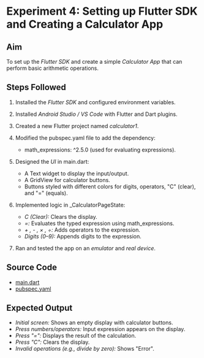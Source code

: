 # Experiment 4: Setting up Flutter SDK and Creating a Calculator App

## Aim

To set up the *Flutter SDK* and create a simple *Calculator App* that can perform basic arithmetic operations.

## Steps Followed

1. Installed the *Flutter SDK* and configured environment variables.
2. Installed *Android Studio / VS Code* with Flutter and Dart plugins.
3. Created a new Flutter project named *calculator1*.
4. Modified the pubspec.yaml file to add the dependency:

    * math_expressions: ^2.5.0 (used for evaluating expressions).
5. Designed the *UI* in main.dart:

    * A Text widget to display the input/output.
    * A GridView for calculator buttons.
    * Buttons styled with different colors for digits, operators, "C" (clear), and "=" (equals).
6. Implemented logic in _CalculatorPageState:

    * *C (Clear):* Clears the display.
    * *=:* Evaluates the typed expression using math_expressions.
    * *+ , - , × , ÷:* Adds operators to the expression.
    * *Digits (0–9):* Appends digits to the expression.
7. Ran and tested the app on an *emulator* and *real device*.

## Source Code

* [main.dart](./lib/main.dart)
* [pubspec.yaml](./pubspec.yaml)

## Expected Output

* *Initial screen:* Shows an empty display with calculator buttons.
* *Press numbers/operators:* Input expression appears on the display.
* *Press "=":* Displays the result of the calculation.
* *Press "C":* Clears the display.
* *Invalid operations (e.g., divide by zero):* Shows "Error".



